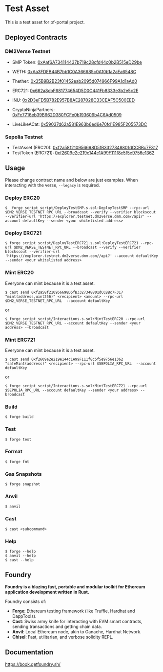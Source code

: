 # Test Asset

This is a test asset for pf-portal project.

## Deployed Contracts

### DM2Verse Testnet

- SMP Token: [0xAaf6A734114437b719c28cfd44c0b2B515eD29be](https://explorer.testnet.dm2verse.dmm.com/address/0xAaf6A734114437b719c28cfd44c0b2B515eD29be)
- WETH: [0xAa3FDEB44B7bb1C0A366685c0A10b1a2aEa6548C](https://explorer.testnet.dm2verse.dmm.com/address/0xAa3FDEB44B7bb1C0A366685c0A10b1a2aEa6548C)
- Thether: [0x35B9B2B23f01452eab2095d074966F99A1d1aAd0](https://explorer.testnet.dm2verse.dmm.com/address/0x35B9B2B23f01452eab2095d074966F99A1d1aAd0)

- ERC721: [0x662a8cbF681774654D5D0C441Fb8333e3b2e5c2E](https://explorer.testnet.dm2verse.dmm.com/address/0x662a8cbF681774654D5D0C441Fb8333e3b2e5c2E)

- INU: [0x2D3eFD5B782E957B8AE287028C33CEAF5C500EED](https://explorer.testnet.dm2verse.dmm.com/address/0x2D3eFD5B782E957B8AE287028C33CEAF5C500EED)
- CryptoNinjaPartners: [0xFc7716eb39B662D380FCFe0b193609b4C6Ad0509](https://explorer.testnet.dm2verse.dmm.com/address/0xFc7716eb39B662D380FCFe0b193609b4C6Ad0509)
- LiveLikeACat: [0x59037d62a581E963b6ed6e70fd1E985F205573DC](https://explorer.testnet.dm2verse.dmm.com/address/0x59037d62a581E963b6ed6e70fd1E985F205573DC)

### Sepolia Testnet

- TestAsset (ERC20): [0xf2a58f210956698D5fB3327348801dCCBBc7F317](https://sepolia.etherscan.io/address/0xf2a58f210956698d5fb3327348801dccbbc7f317)
- TestToken (ERC721): [0xf2609e2e219e144c1A99F111f8c5f5e9756e1362](https://sepolia.etherscan.io/address/0xf2609e2e219e144c1A99F111f8c5f5e9756e1362)

## Usage

Please change contract name and below are just examples.
When interacting with the verse, `--legacy` is required.

### Deploy ERC20

```shell
$  forge script script/DeployTestSMP.s.sol:DeployTestSMP --rpc-url $DM2_VERSE_TESTNET_RPC_URL --broadcast --verify --verifier blockscout --verifier-url 'https://explorer.testnet.dm2verse.dmm.com//api?' --account defaultKey --sender <your whitelisted address>
```

### Deploy ERC721

```shell
$ forge script script/DeployTestERC721.s.sol:DeployTestERC721 --rpc-url $DM2_VERSE_TESTNET_RPC_URL --broadcast --verify --verifier blockscout --verifier-url 'https://explorer.testnet.dm2verse.dmm.com//api?' --account defaultKey --sender <your whitelisted address>
```

### Mint ERC20

Everyone can mint because it is a test asset.

```shell
$ cast send 0xf2a58f210956698D5fB3327348801dCCBBc7F317 "mint(address,uint256)" <recipient> <amount> --rpc-url $DM2_VERSE_TESTNET_RPC_URL  --account defaultKey
```

or

```shell
$ forge script script/Interactions.s.sol:MintTestERC20 --rpc-url $DM2_VERSE_TESTNET_RPC_URL --account defaultKey --sender <your address> --broadcast
```

### Mint ERC721

Everyone can mint because it is a test asset.

```shell
$ cast send 0xf2609e2e219e144c1A99F111f8c5f5e9756e1362 "safeMint(address)" <recipient> --rpc-url $SEPOLIA_RPC_URL  --account defaultKey
```

or

```shell
$ forge script script/Interactions.s.sol:MintTestERC721 --rpc-url $SEPOLIA_RPC_URL --account defaultKey --sender <your address> --broadcast
```

### Build

```shell
$ forge build
```

### Test

```shell
$ forge test
```

### Format

```shell
$ forge fmt
```

### Gas Snapshots

```shell
$ forge snapshot
```

### Anvil

```shell
$ anvil
```

### Cast

```shell
$ cast <subcommand>
```

### Help

```shell
$ forge --help
$ anvil --help
$ cast --help
```

## Foundry

**Foundry is a blazing fast, portable and modular toolkit for Ethereum application development written in Rust.**

Foundry consists of:

- **Forge**: Ethereum testing framework (like Truffle, Hardhat and DappTools).
- **Cast**: Swiss army knife for interacting with EVM smart contracts, sending transactions and getting chain data.
- **Anvil**: Local Ethereum node, akin to Ganache, Hardhat Network.
- **Chisel**: Fast, utilitarian, and verbose solidity REPL.

## Documentation

https://book.getfoundry.sh/
